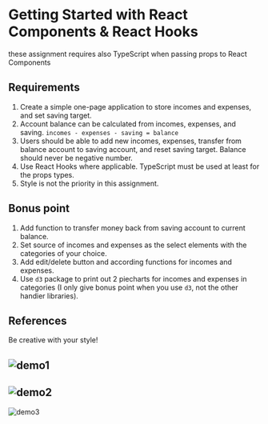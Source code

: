 # Getting Started with React Components & React Hooks

these assignment requires also TypeScript when passing props to React Components

## Requirements

1. Create a simple one-page application to store incomes and expenses, and set
saving target.
2. Account balance can be calculated from incomes, expenses, and saving.
`incomes - expenses - saving = balance`
3. Users should be able to add new incomes, expenses, transfer from balance account to saving account, and reset saving target. Balance should never be negative number.
4. Use React Hooks where applicable. TypeScript must be used at least for the props types.
5. Style is not the priority in this assignment.

## Bonus point

1. Add function to transfer money back from saving account to current balance.
2. Set source of incomes and expenses as the select elements with the categories of your choice.
3. Add edit/delete button and according functions for incomes and expenses.
4. Use `d3` package to print out 2 piecharts for incomes and expenses in categories (I only give bonus point when you use `d3`, not the other handier libraries).

## References

Be creative with your style!

![demo1](demo1.png)
---

![demo2](demo2.png)
---

![demo3](demo3.png)
